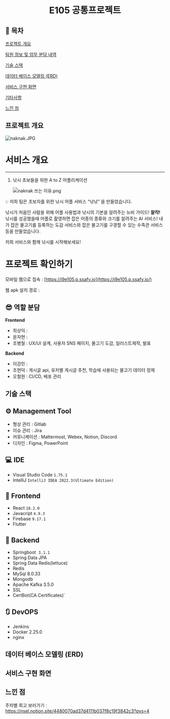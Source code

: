 <h1 align="center"> E105 공통프로젝트 </h1>

## 📝 목차

[프로젝트 개요](#item-one)

[팀원 정보 및 업무 분담 내역](#item-two)

[기술 스택](#item-three)

[데이터 베이스 모델링 (ERD)](#item-four)

[서비스 구현 화면](#item-five)

[기타사항](#item-six)

[느낀 점](#item-end)

<a id="item-one"></a>

## 프로젝트 개요


<a id="item-two"></a>

![naknak.JPG](https://s3-us-west-2.amazonaws.com/secure.notion-static.com/bb06aaf4-9b84-4675-8da8-3b96f8aa9fd6/naknak.jpg)

# 서비스 개요

---

1. 낚시 초보들을 위한 A to Z 어플리케이션 
    
    ![naknak 쓰는 이유.png](https://s3-us-west-2.amazonaws.com/secure.notion-static.com/56207880-db7d-40ab-a2cd-7c80efe2745b/naknak_%EC%93%B0%EB%8A%94_%EC%9D%B4%EC%9C%A0.png)
    

<aside>
💡 저희 팀은 초보자를 위한 낚시 어플 서비스 “낚낚” 을 만들었습니다.

낚시가 처음인 사람을 위해 어플 사용법과 낚시의 기본을 알려주는 뉴비 가이드!
**찰칵!** 낚시를 성공했을때 어플로 촬영하면 잡은 어종의 종류와 크기를 알려주는 AI 서비스!
내가 잡은 물고기를 등록하는 도감 서비스와 잡은 물고기를 구경할 수 있는 수족관 서비스 등을 만들었습니다.

저희 서비스와 함께 낚시를 시작해보세요!

</aside>

# 프로젝트 확인하기

모바일 웹으로 접속 : [https://i9e105.p.ssafy.io](https://i9e105.p.ssafy.io/)

웹 apk 설치 경로 :



## 😎 역할 분담

**Frontend**

- 최상익 :
- 윤자현 :
- 조병철 : UX/UI 설계, 사용자 SNS 페이지, 물고기 도감, 일러스트제작, 발표

**Backend**

- 이강민 :
- 조현덕 : 게시글 api, 유저별 게시글 추천, 학습에 사용되는 물고기 데이터 정제
- 오철원 : CI/CD, 배포 관리

<a id="item-three"></a> 

## 기술 스택

<a id="item-four"></a>
## **⚙** Management Tool

- 형상 관리 : Gitlab
- 이슈 관리 : Jira
- 커뮤니케이션 : Mattermost, Webex, Notion, Discord
- 디자인 : Figma, PowerPoint

## 💻 IDE

- Visual Studio Code `1.75.1`
- IntelliJ `IntelliJ IDEA 2022.3(Ultimate Edition)`

## 📱 Frontend

- React `18.2.0`
- Javacript `4.9.3`
- Firebase `9.17.1`
- Flutter

## 💾 Backend

- Springboot  `3.1.1`
- Spring Data JPA
- Spring Data Redis(lettuce)
- Redis
- MySql 8.0.33
- Mongodb
- Apache Kafka 3.5.0
- SSL
- CertBot(CA Certificates)`

## 🔃 DevOPS

- Jenkins
- Docker 2.25.0
- nginx



## 데이터 베이스 모델링 (ERD)

<a id="item-five"></a>

## 서비스 구현 화면


<a id="item-six"></a>


## 느낀 점

주차별 회고 보러가기 : https://nsel.notion.site/4480070ad37d4111b037f8c19f3842c3?pvs=4
